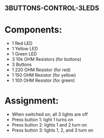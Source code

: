 ## 3BUTTONS-CONTROL-3LEDS
# Components:
- 1 Red LED
- 1 Yellow LED
- 1 Green LED
- 3 10k OHM Resistors (for buttons)
- 3 Buttons
- 1 220 OHM Resistor (for red)
- 1 150 OHM Resistor (for yellow)
- 1 100 OHM Resistor (for green)


# Assignment:
- When switched on, all 3 lights are off
- Press button 1: light 1 turns on
- Press button 2: lights 1 and 2 turn on
- Press button 3: lights 1, 2, and 3 turn on
